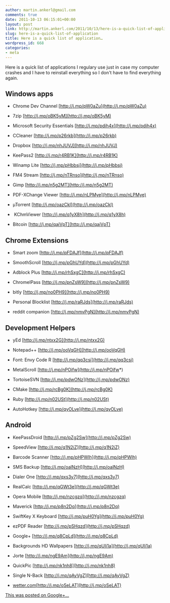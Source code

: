```yaml
---
author: martin.ankerl@gmail.com
comments: true
date: 2011-10-13 06:15:01+00:00
layout: post
link: http://martin.ankerl.com/2011/10/13/here-is-a-quick-list-of-application/
slug: here-is-a-quick-list-of-application
title: Here is a quick list of application…
wordpress_id: 668
categories:
- meta
---
```


Here is a quick list of applications I regulary use just in case my computer crashes and I have to reinstall everything so I don't have to find everything again.


## Windows apps





	
  * Chrome Dev Channel [http://j.mp/pW0aZu](http://j.mp/pW0aZu)

	
  * 7zip [http://j.mp/oBK5yM](http://j.mp/oBK5yM)

	
  * Microsoft Security Essentials [http://j.mp/pdih4x](http://j.mp/pdih4x)

	
  * CCleaner [http://j.mp/p26rkb](http://j.mp/p26rkb)

	
  * Dropbox [http://j.mp/nhJUVJ](http://j.mp/nhJUVJ)

	
  * KeePass2 [http://j.mp/r4RB1K](http://j.mp/r4RB1K)

	
  * Winamp Lite [http://j.mp/pHbbsj](http://j.mp/pHbbsj)

	
  * FM4 Stream [http://j.mp/nTRnso](http://j.mp/nTRnso)

	
  * Gimp [http://j.mp/n5g2MT](http://j.mp/n5g2MT)

	
  * PDF-XChange Viewer [http://j.mp/nLPMye](http://j.mp/nLPMye)

	
  * µTorrent [http://j.mp/oazCkl](http://j.mp/oazCkl)

	
  *  KChmViewer [http://j.mp/q1yX8h](http://j.mp/q1yX8h)

	
  * Bitcoin [http://j.mp/qajVpT](http://j.mp/qajVpT)




## Chrome Extensions





	
  * Smart zoom [http://j.mp/pFDAJf](http://j.mp/pFDAJf)

	
  * SmoothScroll [http://j.mp/pGhUYd](http://j.mp/pGhUYd)

	
  * Adblock Plus [http://j.mp/rhSxgC](http://j.mp/rhSxgC)

	
  * ChromeIPass [http://j.mp/pnZsW9](http://j.mp/pnZsW9)

	
  * bitly [http://j.mp/no0PH9](http://j.mp/no0PH9)

	
  * Personal Blocklist [http://j.mp/raRJds](http://j.mp/raRJds)

	
  * reddit companion [http://j.mp/nmvPgN](http://j.mp/nmvPgN)




## Development Helpers





	
  * yEd [http://j.mp/ntxx2G](http://j.mp/ntxx2G)

	
  * Notepad++ [http://j.mp/ooVqGH](http://j.mp/ooVqGH)

	
  * Font: Envy Code R [http://j.mp/qq3csi](http://j.mp/qq3csi)

	
  * MetalScroll [http://j.mp/nPOifw](http://j.mp/nPOifw*)

	
  * TortoiseSVN [http://j.mp/pdwONz](http://j.mp/pdwONz)

	
  * CMake [http://j.mp/rcBg0K](http://j.mp/rcBg0K)

	
  * Ruby [http://j.mp/n02USt](http://j.mp/n02USt)

	
  * AutoHotkey [http://j.mp/qyOLve](http://j.mp/qyOLve)




## Android





	
  * KeePassDroid [http://j.mp/pZg2Sw](http://j.mp/pZg2Sw)

	
  * SpeedView [http://j.mp/q1N2iZ](http://j.mp/q1N2iZ)

	
  * Barcode Scanner [http://j.mp/pHPWlh](http://j.mp/pHPWlh)

	
  * SMS Backup [http://j.mp/oalNzH](http://j.mp/oalNzH)

	
  * Dialer One [http://j.mp/qxs3y7](http://j.mp/qxs3y7)

	
  * RealCalc [http://j.mp/qGWt3e](http://j.mp/qGWt3e)

	
  * Opera Mobile [http://j.mp/nzcgzq](http://j.mp/nzcgzq)

	
  * Maverick [http://j.mp/p8n2Dq](http://j.mp/p8n2Dq)

	
  * SwiftKey X Keyboard [http://j.mp/puH0Yg](http://j.mp/puH0Yg)

	
  * ezPDF Reader [http://j.mp/pSHqzd](http://j.mp/pSHqzd)

	
  * Google+ [http://j.mp/q8CpLd](http://j.mp/q8CpLd)

	
  * Backgrounds HD Wallpapers [http://j.mp/qUIi1a](http://j.mp/qUIi1a)

	
  * Jorte [http://j.mp/ngE9Am](http://j.mp/ngE9Am)

	
  * QuickPic [http://j.mp/nk1nh8](http://j.mp/nk1nh8)

	
  * Single N-Back [http://j.mp/qAyVgZ](http://j.mp/qAyVgZ)

	
  * [wetter.com](http://wetter.com)[http://j.mp/oSeLAT](http://j.mp/oSeLAT)




[This was posted on Google+…](https://plus.google.com/101871575253544122749/posts/fTuJyCEq1Te)
